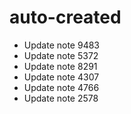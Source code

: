 # auto-created
- Update note 9483
- Update note 5372
- Update note 8291
- Update note 4307
- Update note 4766
- Update note 2578
